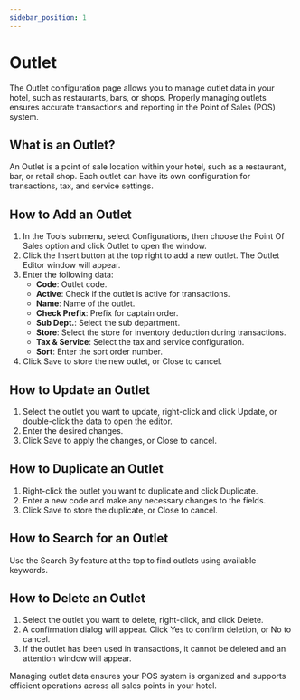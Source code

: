 ```yaml
---
sidebar_position: 1
---
```


# Outlet

The Outlet configuration page allows you to manage outlet data in your hotel, such as restaurants, bars, or shops. Properly managing outlets ensures accurate transactions and reporting in the Point of Sales (POS) system.

## What is an Outlet?

An Outlet is a point of sale location within your hotel, such as a restaurant, bar, or retail shop. Each outlet can have its own configuration for transactions, tax, and service settings.

## How to Add an Outlet

1. In the Tools submenu, select Configurations, then choose the Point Of Sales option and click Outlet to open the window.
2. Click the Insert button at the top right to add a new outlet. The Outlet Editor window will appear.
3. Enter the following data:
   - **Code**: Outlet code.
   - **Active**: Check if the outlet is active for transactions.
   - **Name**: Name of the outlet.
   - **Check Prefix**: Prefix for captain order.
   - **Sub Dept.**: Select the sub department.
   - **Store**: Select the store for inventory deduction during transactions.
   - **Tax & Service**: Select the tax and service configuration.
   - **Sort**: Enter the sort order number.
4. Click Save to store the new outlet, or Close to cancel.

## How to Update an Outlet

1. Select the outlet you want to update, right-click and click Update, or double-click the data to open the editor.
2. Enter the desired changes.
3. Click Save to apply the changes, or Close to cancel.

## How to Duplicate an Outlet

1. Right-click the outlet you want to duplicate and click Duplicate.
2. Enter a new code and make any necessary changes to the fields.
3. Click Save to store the duplicate, or Close to cancel.

## How to Search for an Outlet

Use the Search By feature at the top to find outlets using available keywords.

## How to Delete an Outlet

1. Select the outlet you want to delete, right-click, and click Delete.
2. A confirmation dialog will appear. Click Yes to confirm deletion, or No to cancel.
3. If the outlet has been used in transactions, it cannot be deleted and an attention window will appear.

Managing outlet data ensures your POS system is organized and supports efficient operations across all sales points in your hotel.
